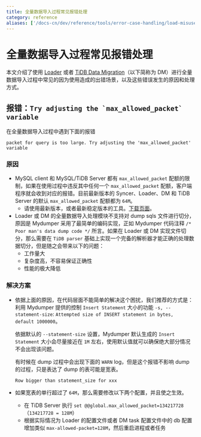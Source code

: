 ```yaml
---
title: 全量数据导入过程常见报错处理
category: reference
aliases: ['/docs-cn/dev/reference/tools/error-case-handling/load-misuse-handling/']
---
```


# 全量数据导入过程常见报错处理

本文介绍了使用 [Loader](/loader-overview.md) 或者 [TiDB Data Migration](https://pingcap.com/docs-cn/tidb-data-migration/stable/overview/)（以下简称为 DM）进行全量数据导入过程中常见的因为使用造成的出错场景，以及这些错误发生的原因和处理方式。

## 报错：```Try adjusting the `max_allowed_packet` variable```

在全量数据导入过程中遇到下面的报错

```
packet for query is too large. Try adjusting the 'max_allowed_packet' variable
```

### 原因

* MySQL client 和 MySQL/TiDB Server 都有 `max_allowed_packet` 配额的限制，如果在使用过程中违反其中任何一个 `max_allowed_packet` 配额，客户端程序就会收到对应的报错。目前最新版本的 Syncer、Loader、DM 和 TiDB Server 的默认 `max_allowed_packet` 配额都为 `64M`。
    * 请使用最新版本，或者最新稳定版本的工具。[下载页面](/download-ecosystem-tools.md)。
* Loader 或 DM 的全量数据导入处理模块不支持对 dump sqls 文件进行切分，原因是 Mydumper 采用了最简单的编码实现，正如 Mydumper 代码注释 `/* Poor man's data dump code */` 所言。如果在 Loader 或 DM 实现文件切分，那么需要在 `TiDB parser` 基础上实现一个完备的解析器才能正确的处理数据切分，但是随之会带来以下的问题：
    * 工作量大
    * 复杂度高，不容易保证正确性
    * 性能的极大降低

### 解决方案

* 依据上面的原因，在代码层面不能简单的解决这个困扰，我们推荐的方式是：利用 Mydumper 提供的控制 `Insert Statement` 大小的功能 `-s, --statement-size`: `Attempted size of INSERT statement in bytes, default 1000000`。

    依据默认的 `--statement-size` 设置，Mydumper 默认生成的 `Insert Statement` 大小会尽量接近在 `1M` 左右，使用默认值就可以确保绝大部分情况不会出现该问题。

    有时候在 dump 过程中会出现下面的 `WARN` log，但是这个报错不影响 dump 的过程，只是表达了 dump 的表可能是宽表。

    ```
    Row bigger than statement_size for xxx
    ```

* 如果宽表的单行超过了 `64M`，那么需要修改以下两个配置，并且使之生效。
    * 在 TiDB Server 执行 `set @@global.max_allowed_packet=134217728` （`134217728 = 128M`）
    * 根据实际情况为 Loader 的配置文件或者 DM task 配置文件中的 db 配置增加类似 `max-allowed-packet=128M`，然后重启进程或者任务
